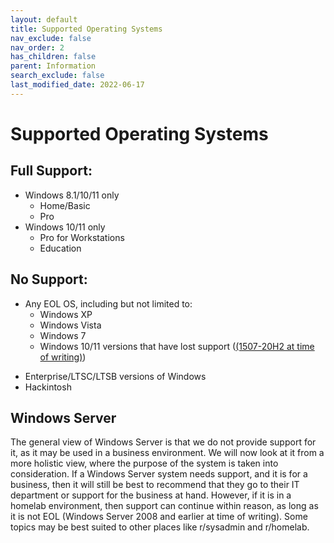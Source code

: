 ```yaml
---
layout: default
title: Supported Operating Systems
nav_exclude: false
nav_order: 2
has_children: false
parent: Information
search_exclude: false
last_modified_date: 2022-06-17
---
```


# Supported Operating Systems

## Full Support:
* Windows 8.1/10/11 only
    * Home/Basic
    * Pro
* Windows 10/11 only
    * Pro for Workstations
    * Education

## No Support:
* Any EOL OS, including but not limited to:
    * Windows XP
    * Windows Vista
    * Windows 7
    * Windows 10/11 versions that have lost support ([(1507-20H2 at time of writing)](https://docs.microsoft.com/en-us/lifecycle/products/windows-10-home-and-pro))
<!--    * Standard versions of Ubuntu 21.04 and older, and LTS versions of Ubuntu 12.04 and older -->
* Enterprise/LTSC/LTSB versions of Windows
* Hackintosh

## Windows Server
The general view of Windows Server is that we do not provide support for it, as it may be used in a business environment. We will now look at it from a more holistic view, where the purpose of the system is taken into consideration. If a Windows Server system needs support, and it is for a business, then it will still be best to recommend that they go to their IT department or support for the business at hand. However, if it is in a homelab environment, then support can continue within reason, as long as it is not EOL (Windows Server 2008 and earlier at time of writing). Some topics may be best suited to other places like r/sysadmin and r/homelab.
